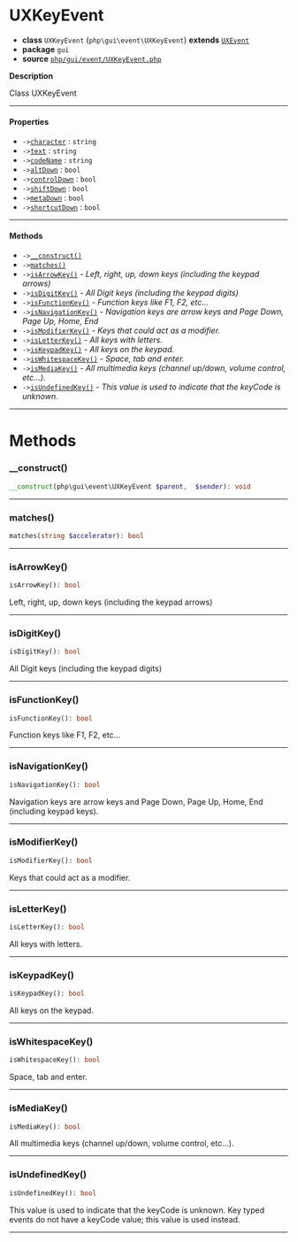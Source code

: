 # UXKeyEvent

- **class** `UXKeyEvent` (`php\gui\event\UXKeyEvent`) **extends** [`UXEvent`](api-docs/classes/php/gui/event/UXEvent.md)
- **package** `gui`
- **source** [`php/gui/event/UXKeyEvent.php`](./src/main/resources/JPHP-INF/sdk/php/gui/event/UXKeyEvent.php)

**Description**

Class UXKeyEvent

---

#### Properties

- `->`[`character`](#prop-character) : `string`
- `->`[`text`](#prop-text) : `string`
- `->`[`codeName`](#prop-codename) : `string`
- `->`[`altDown`](#prop-altdown) : `bool`
- `->`[`controlDown`](#prop-controldown) : `bool`
- `->`[`shiftDown`](#prop-shiftdown) : `bool`
- `->`[`metaDown`](#prop-metadown) : `bool`
- `->`[`shortcutDown`](#prop-shortcutdown) : `bool`

---

#### Methods

- `->`[`__construct()`](#method-__construct)
- `->`[`matches()`](#method-matches)
- `->`[`isArrowKey()`](#method-isarrowkey) - _Left, right, up, down keys (including the keypad arrows)_
- `->`[`isDigitKey()`](#method-isdigitkey) - _All Digit keys (including the keypad digits)_
- `->`[`isFunctionKey()`](#method-isfunctionkey) - _Function keys like F1, F2, etc..._
- `->`[`isNavigationKey()`](#method-isnavigationkey) - _Navigation keys are arrow keys and Page Down, Page Up, Home, End_
- `->`[`isModifierKey()`](#method-ismodifierkey) - _Keys that could act as a modifier._
- `->`[`isLetterKey()`](#method-isletterkey) - _All keys with letters._
- `->`[`isKeypadKey()`](#method-iskeypadkey) - _All keys on the keypad._
- `->`[`isWhitespaceKey()`](#method-iswhitespacekey) - _Space, tab and enter._
- `->`[`isMediaKey()`](#method-ismediakey) - _All multimedia keys (channel up/down, volume control, etc...)._
- `->`[`isUndefinedKey()`](#method-isundefinedkey) - _This value is used to indicate that the keyCode is unknown._

---
# Methods

<a name="method-__construct"></a>

### __construct()
```php
__construct(php\gui\event\UXKeyEvent $parent,  $sender): void
```

---

<a name="method-matches"></a>

### matches()
```php
matches(string $accelerator): bool
```

---

<a name="method-isarrowkey"></a>

### isArrowKey()
```php
isArrowKey(): bool
```
Left, right, up, down keys (including the keypad arrows)

---

<a name="method-isdigitkey"></a>

### isDigitKey()
```php
isDigitKey(): bool
```
All Digit keys (including the keypad digits)

---

<a name="method-isfunctionkey"></a>

### isFunctionKey()
```php
isFunctionKey(): bool
```
Function keys like F1, F2, etc...

---

<a name="method-isnavigationkey"></a>

### isNavigationKey()
```php
isNavigationKey(): bool
```
Navigation keys are arrow keys and Page Down, Page Up, Home, End
(including keypad keys).

---

<a name="method-ismodifierkey"></a>

### isModifierKey()
```php
isModifierKey(): bool
```
Keys that could act as a modifier.

---

<a name="method-isletterkey"></a>

### isLetterKey()
```php
isLetterKey(): bool
```
All keys with letters.

---

<a name="method-iskeypadkey"></a>

### isKeypadKey()
```php
isKeypadKey(): bool
```
All keys on the keypad.

---

<a name="method-iswhitespacekey"></a>

### isWhitespaceKey()
```php
isWhitespaceKey(): bool
```
Space, tab and enter.

---

<a name="method-ismediakey"></a>

### isMediaKey()
```php
isMediaKey(): bool
```
All multimedia keys (channel up/down, volume control, etc...).

---

<a name="method-isundefinedkey"></a>

### isUndefinedKey()
```php
isUndefinedKey(): bool
```
This value is used to indicate that the keyCode is unknown.
Key typed events do not have a keyCode value; this value
is used instead.

---
